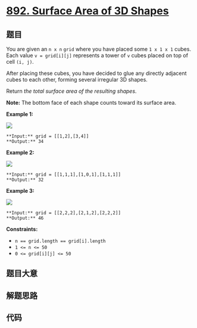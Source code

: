 # [892. Surface Area of 3D Shapes](https://leetcode.com/problems/surface-area-of-3d-shapes)

## 题目

You are given an `n x n` `grid` where you have placed some `1 x 1 x 1` cubes.
Each value `v = grid[i][j]` represents a tower of `v` cubes placed on top of
cell `(i, j)`.

After placing these cubes, you have decided to glue any directly adjacent
cubes to each other, forming several irregular 3D shapes.

Return _the total surface area of the resulting shapes_.

**Note:** The bottom face of each shape counts toward its surface area.



**Example 1:**

![](https://assets.leetcode.com/uploads/2021/01/08/tmp-grid2.jpg)

    
    
    **Input:** grid = [[1,2],[3,4]]
    **Output:** 34
    

**Example 2:**

![](https://assets.leetcode.com/uploads/2021/01/08/tmp-grid4.jpg)

    
    
    **Input:** grid = [[1,1,1],[1,0,1],[1,1,1]]
    **Output:** 32
    

**Example 3:**

![](https://assets.leetcode.com/uploads/2021/01/08/tmp-grid5.jpg)

    
    
    **Input:** grid = [[2,2,2],[2,1,2],[2,2,2]]
    **Output:** 46
    



**Constraints:**

  * `n == grid.length == grid[i].length`
  * `1 <= n <= 50`
  * `0 <= grid[i][j] <= 50`


## 题目大意

## 解题思路

## 代码

```javascript

```
